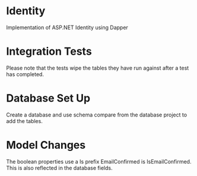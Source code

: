 Identity
========

Implementation of ASP.NET Identity using Dapper

Integration Tests
=================
Please note that the tests wipe the tables they have run against after a test has completed.

Database Set Up
===============
Create a database and use schema compare from the database project to add the tables.

Model Changes
=============
The boolean properties use a Is prefix
EmailConfirmed is IsEmailConfirmed. This is also reflected in the database fields.
